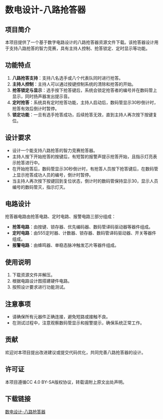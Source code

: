 # 数电设计-八路抢答器

## 项目简介
本项目提供了一个基于数字电路设计的八路抢答器资源文件下载。该抢答器设计用于支持八路抢答的智力竞赛，具有主持人控制、抢答锁定、定时显示等功能。

## 功能特点
1. **八路抢答支持**：支持八名选手或八个代表队同时进行抢答。
2. **主持人控制**：主持人可以通过按键控制系统的清除和抢答的开始。
3. **抢答锁定与显示**：选手按下抢答键后，系统会锁定抢答者的编号并在数码管上显示，同时扬声器发出提示音。
4. **定时抢答**：系统具有定时抢答功能，主持人启动后，数码管显示30秒倒计时，抢答有效后倒计时暂停。
5. **锁定功能**：一旦有选手抢答成功，后续抢答无效，直到主持人再次按下按键复位。

## 设计要求
- 设计一个能支持八路抢答的智力竞赛抢答器。
- 主持人按下开始抢答的按键后，有短暂的报警声提示抢答开始，且指示灯亮表示抢答进行中。
- 在开始抢答后，数码管显示30秒倒计时，有抢答人员按下抢答键后，在数码管上显示抢答成功人员的编号，倒计时暂停。
- 当主持人再次按下按键回到复位状态，倒计时的数码管保持显示30，显示人员编号的数码管灭，指示灯灭。

## 电路设计
抢答器电路由抢答电路、定时电路、报警电路三部分组成：
- **抢答电路**：由按键、锁存器、优先编码器、数码管译码驱动器等器件组成。
- **定时电路**：由555定时器、计数器、锁存器、数码管译码驱动器、开关等器件组成。
- **报警电路**：由蜂鸣器、单稳态脉冲触发芯片等器件组成。

## 使用说明
1. 下载资源文件并解压。
2. 根据电路设计图搭建硬件电路。
3. 按照设计要求进行功能测试。

## 注意事项
- 请确保所有元器件正确连接，避免短路或接触不良。
- 在测试过程中，注意观察数码管显示和报警提示，确保系统正常工作。

## 贡献
欢迎对本项目提出改进建议或提交代码优化，共同完善八路抢答器的设计。

## 许可证
本项目遵循CC 4.0 BY-SA版权协议，转载请附上原文出处声明。

## 下载链接

[数电设计-八路抢答器](https://pan.quark.cn/s/574620fb793f)